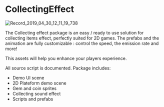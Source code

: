 # CollectingEffect

![Record_2019_04_30_12_11_19_738](https://user-images.githubusercontent.com/16706911/56970421-52c0e200-6b7c-11e9-8443-387b9bb0e710.gif)

The Collecting effect package is an easy / ready to use solution for collecting items effect, perfectly suited for 2D games.
The prefabs and the animation are fully customizable : control the speed, the emission rate and more!

This assets will help you enhance your players experience. 

All source script is documented. Package includes:
- Demo UI scene 
- 2D Plateform demo scene 
- Gem and coin sprites
- Collecting sound effect
- Scripts and prefabs

